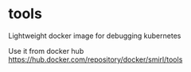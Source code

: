 # tools
Lightweight docker image for debugging kubernetes

Use it from docker hub https://hub.docker.com/repository/docker/smirl/tools
